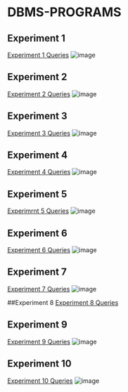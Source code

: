 # DBMS-PROGRAMS
## Experiment 1
[Experiment 1 Queries](https://github.com/21CSE012-Yogin/DBMS-PROGRAMS/blob/main/Experiment%201)
![image](https://user-images.githubusercontent.com/113223779/191203077-2f7fe183-c8a1-48b0-9194-5276d6ce670c.png)

## Experiment 2
[Experiment 2 Queries](https://github.com/21CSE012-Yogin/DBMS-PROGRAMS/blob/main/Experiment%20%202)
![image](https://user-images.githubusercontent.com/113223779/191205881-824d4600-1159-488f-b55c-0880afcf6ab8.png)

## Experiment 3
[Experiment 3 Queries](https://github.com/21CSE012-Yogin/DBMS-PROGRAMS/blob/main/Experiment%203)
![image](https://user-images.githubusercontent.com/113223779/191206797-36c1fe31-8a46-4416-9e8b-83e24fa599b1.png)

## Experiment 4
[Experiment 4 Queries](https://github.com/21CSE012-Yogin/DBMS-PROGRAMS/blob/main/Experiment%204)
![image](https://user-images.githubusercontent.com/113223779/191207814-d14d867e-8e27-414a-93da-ad26b1f79b51.png)

## Experiment 5
[Experimrnt 5 Queries](https://github.com/21CSE012-Yogin/DBMS-PROGRAMS/blob/main/Experiment%205)
![image](https://user-images.githubusercontent.com/113223779/191208614-00f4c328-2dbe-45e6-b64d-b9d4e87522be.png)

## Experiment 6
[Experiment 6 Queries](https://github.com/21CSE012-Yogin/DBMS-PROGRAMS/blob/main/Experiment%206)
![image](https://user-images.githubusercontent.com/113223779/191209585-65b78aa4-3532-4bc6-9d6b-a11a637e533d.png)

## Experiment 7
[Experiment 7 Queries](https://github.com/21CSE012-Yogin/DBMS-PROGRAMS/blob/main/Experiment%207)
![image](https://user-images.githubusercontent.com/113223779/191210397-8aabd94c-0778-4436-bccf-1b8a1470c9e5.png)

##Experiment 8
[Experiment 8 Queries]()

## Experiment 9
[Experiment 9 Queries](https://github.com/21CSE012-Yogin/DBMS-PROGRAMS/blob/main/Experiment%209)
![image](https://user-images.githubusercontent.com/113223779/191211197-547aabad-05df-48cc-ab9b-cb4f3db48752.png)

## Experiment 10
[Experiment 10 Queries](https://github.com/21CSE012-Yogin/DBMS-PROGRAMS/blob/main/Experiment%2010)
![image](https://user-images.githubusercontent.com/113223779/191211732-06da8422-0583-443f-b581-06de630557a3.png)
